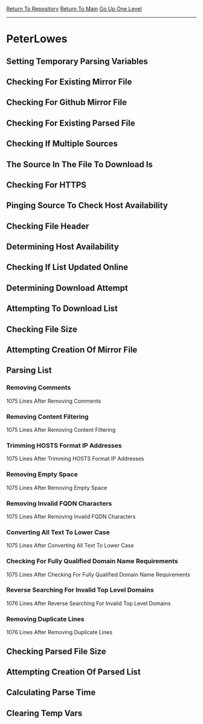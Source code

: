 [Return To Repository](https://github.com/deathbybandaid/piholeparser/)
[Return To Main](https://github.com/deathbybandaid/piholeparser/blob/master/RecentRunLogs/Mainlog.md)
[Go Up One Level](https://github.com/deathbybandaid/piholeparser/blob/master/RecentRunLogs/TopLevelScripts/30-Processing-External-Blacklists.md)
____________________________________
# PeterLowes
## Setting Temporary Parsing Variables
## Checking For Existing Mirror File
## Checking For Github Mirror File
## Checking For Existing Parsed File
## Checking If Multiple Sources
## The Source In The File To Download Is
## Checking For HTTPS
## Pinging Source To Check Host Availability
## Checking File Header
## Determining Host Availability
## Checking If List Updated Online
## Determining Download Attempt
## Attempting To Download List
## Checking File Size
## Attempting Creation Of Mirror File
## Parsing List
### Removing Comments
1075 Lines After Removing Comments
### Removing Content Filtering
1075 Lines After Removing Content Filtering
### Trimming HOSTS Format IP Addresses
1075 Lines After Trimming HOSTS Format IP Addresses
### Removing Empty Space
1075 Lines After Removing Empty Space
### Removing Invalid FQDN Characters
1075 Lines After Removing Invalid FQDN Characters
### Converting All Text To Lower Case
1075 Lines After Converting All Text To Lower Case
### Checking For Fully Qualified Domain Name Requirements
1075 Lines After Checking For Fully Qualified Domain Name Requirements
### Reverse Searching For Invalid Top Level Domains
1076 Lines After Reverse Searching For Invalid Top Level Domains
### Removing Duplicate Lines
1076 Lines After Removing Duplicate Lines
## Checking Parsed File Size
## Attempting Creation Of Parsed List
## Calculating Parse Time
## Clearing Temp Vars
